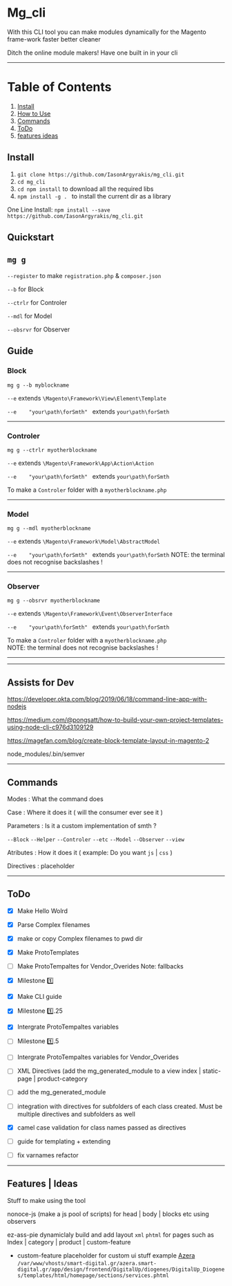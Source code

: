 # Mg_cli
With this CLI tool you can make modules dynamically for the Magento frame-work faster better cleaner 

Ditch the online module makers!
Have one built in in your cli

---
# Table of Contents
1. [Install](#install)
2. [How to Use](#quickstart)
4. [Commands](#commands)
5. [ToDo](#todo)
6. [features ideas](#features--ideas)

## Install

 1. `git clone https://github.com/IasonArgyrakis/mg_cli.git`
 2. `cd mg_cli` 
 3. `cd npm install` to download all the required libs
 3. `npm install -g . ` to install the current dir as a library 
 
 One Line Install: `npm install --save https://github.com/IasonArgyrakis/mg_cli.git `
 


## Quickstart

   `mg g`
--

`--register` to make `registration.php` & `composer.json`

`--b` for Block

`--ctrlr` for Controler

`--mdl` for Model

`--obsrvr` for Observer

## Guide

### Block

`mg g --b myblockname` 

`--e` extends  `\Magento\Framework\View\Element\Template`

`--e    "your\path\forSmth" ` extends  `your\path\forSmth`

---

### Controler

`mg g --ctrlr myotherblockname `

`--e` extends  `\Magento\Framework\App\Action\Action`

`--e    "your\path\forSmth" ` extends  `your\path\forSmth`

To make a `Controler` folder with a `myotherblockname.php`  

---

### Model

`mg g --mdl myotherblockname `

`--e` extends  `\Magento\Framework\Model\AbstractModel`

`--e    "your\path\forSmth" ` extends  `your\path\forSmth`
NOTE: the terminal does not recognise backslashes !

---

### Observer

`mg g --obsrvr myotherblockname `

`--e` extends  `\Magento\Framework\Event\ObserverInterface`

`--e    "your\path\forSmth" ` extends  `your\path\forSmth`

To make a `Controler` folder with a `myotherblockname.php`  
NOTE: the terminal does not recognise backslashes !

---


---
## Assists for Dev

https://developer.okta.com/blog/2019/06/18/command-line-app-with-nodejs

https://medium.com/@pongsatt/how-to-build-your-own-project-templates-using-node-cli-c976d3109129

https://magefan.com/blog/create-block-template-layout-in-magento-2

node_modules/.bin/semver


---
## Commands

Modes : What the command does 

Case : Where it does it ( will the consumer ever see it ) 

Parameters :  Is it a custom implementation of smth ? 

`--Block` `--Helper` `--Controler` `--etc` `--Model` `--Observer` `--view`

Atributes : How it does it ( example: Do you want `js` | `css` )

Directives : placeholder

---

## ToDo 

- [x]  Make Hello Wolrd  

- [x]  Parse Complex filenames

- [x]  make or copy Complex filenames to pwd dir

- [x]  Make ProtoTemplates

- [ ]  Make ProtoTempaltes for Vendor_Overides Note: fallbacks 

- [x]  Milestone 1️⃣

- [x]  Make CLI guide

- [x]  Milestone 1️⃣.25

- [x]  Intergrate ProtoTempaltes variables

- [ ]  Milestone 1️⃣.5

- [ ]  Intergrate ProtoTempaltes variables for Vendor_Overides

- [ ]  XML Directives (add the mg_generated_module to a view  index | static-page | product-category 

- [ ]   add the mg_generated_module

- [ ]   integration with directives for subfolders of each class created. Must be multiple directives and subfolders as well

- [x]   camel case validation for class names passed as directives
- [ ]   guide for templating + extending
- [ ]   fix varnames refactor


---

##  Features | Ideas 

Stuff to make using the tool 

nonoce-js (make a js pool of scripts) for head | body | blocks etc using observers 

ez-ass-pie dynamiclaly build and add layout `xml` `phtml` for pages such as Index | category | product | custom-feature
* custom-feature placeholder for custom ui stuff
   example  [Azera](https://azera.smart-digital.gr/?templatehints=magento)
   `/var/www/vhosts/smart-digital.gr/azera.smart-digital.gr/app/design/frontend/DigitalUp/diogenes/DigitalUp_Diogenes/templates/html/homepage/sections/services.phtml`




